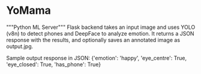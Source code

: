 
# YoMama

"""Python ML Server"""
Flask backend takes an input image and uses YOLO (v8n) to detect phones and DeepFace to analyze emotion.
It returns a JSON response with the results, and optionally saves an annotated image as output.jpg.

Sample output response in JSON:
{'emotion': 'happy', 'eye_centre': True, 'eye_closed': True, 'has_phone': True}

